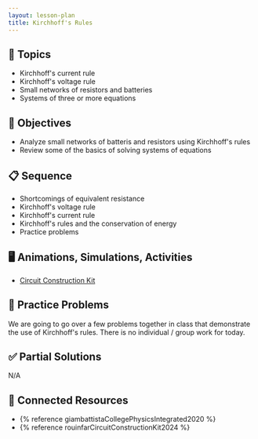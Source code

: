```yaml
---
layout: lesson-plan
title: Kirchhoff's Rules
---
```


## 🔖 Topics

* Kirchhoff's current rule
* Kirchhoff's voltage rule
* Small networks of resistors and batteries
* Systems of three or more equations

## 🎯 Objectives

* Analyze small networks of batteris and resistors using Kirchhoff's rules
* Review some of the basics of solving systems of equations

## 📋 Sequence

* Shortcomings of equivalent resistance
* Kirchhoff's voltage rule
* Kirchhoff's current rule
* Kirchhoff's rules and the conservation of energy
* Practice problems

## 🖥️ Animations, Simulations, Activities

* [Circuit Construction Kit](https://phet.colorado.edu/sims/html/circuit-construction-kit-dc/latest/circuit-construction-kit-dc_all.html)

## 📝 Practice Problems

We are going to go over a few problems together in class that demonstrate the use of Kirchhoff's rules. There is no individual / group work for today.

## ✅ Partial Solutions

N/A

## 📘 Connected Resources

* {% reference giambattistaCollegePhysicsIntegrated2020 %}
* {% reference rouinfarCircuitConstructionKit2024 %}
